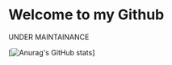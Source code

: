 <html>
  <h1> Welcome to my Github </h1>
  <p> UNDER MAINTAINANCE </p>
  </html>
  
[![Anurag's GitHub stats](https://github-readme-stats.vercel.app/api?username=AlienWolfX&show_icons=true&theme=dark)]
